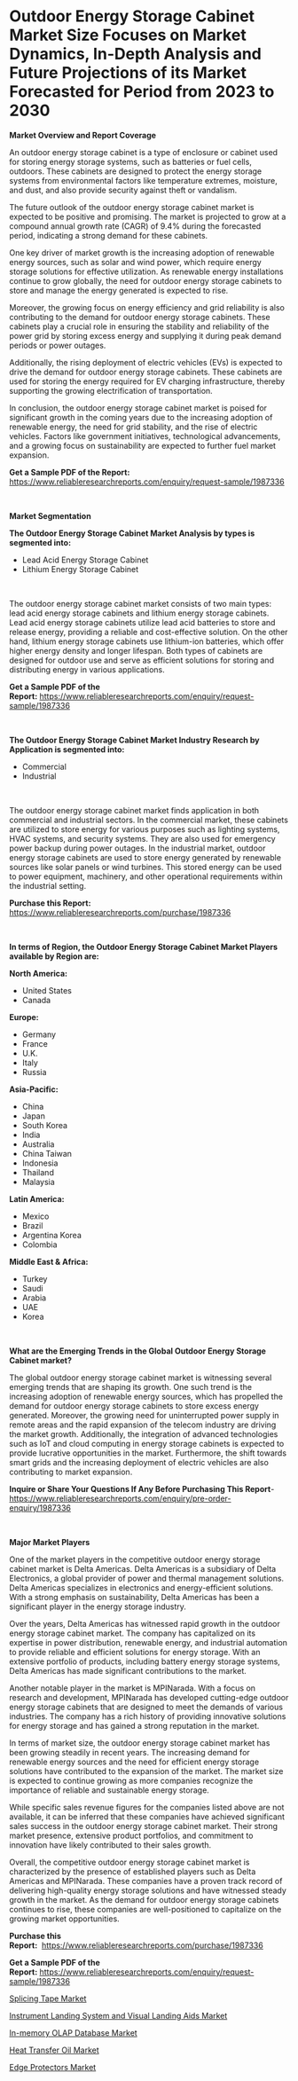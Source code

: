 <p><h1>Outdoor Energy Storage Cabinet​ Market Size Focuses on Market Dynamics, In-Depth Analysis and Future Projections of its Market Forecasted for Period from 2023 to 2030</h1></p><p><strong>Market Overview and Report Coverage</strong></p>
<p><p>An outdoor energy storage cabinet is a type of enclosure or cabinet used for storing energy storage systems, such as batteries or fuel cells, outdoors. These cabinets are designed to protect the energy storage systems from environmental factors like temperature extremes, moisture, and dust, and also provide security against theft or vandalism.</p><p>The future outlook of the outdoor energy storage cabinet market is expected to be positive and promising. The market is projected to grow at a compound annual growth rate (CAGR) of 9.4% during the forecasted period, indicating a strong demand for these cabinets. </p><p>One key driver of market growth is the increasing adoption of renewable energy sources, such as solar and wind power, which require energy storage solutions for effective utilization. As renewable energy installations continue to grow globally, the need for outdoor energy storage cabinets to store and manage the energy generated is expected to rise.</p><p>Moreover, the growing focus on energy efficiency and grid reliability is also contributing to the demand for outdoor energy storage cabinets. These cabinets play a crucial role in ensuring the stability and reliability of the power grid by storing excess energy and supplying it during peak demand periods or power outages.</p><p>Additionally, the rising deployment of electric vehicles (EVs) is expected to drive the demand for outdoor energy storage cabinets. These cabinets are used for storing the energy required for EV charging infrastructure, thereby supporting the growing electrification of transportation.</p><p>In conclusion, the outdoor energy storage cabinet market is poised for significant growth in the coming years due to the increasing adoption of renewable energy, the need for grid stability, and the rise of electric vehicles. Factors like government initiatives, technological advancements, and a growing focus on sustainability are expected to further fuel market expansion.</p></p>
<p><strong>Get a Sample PDF of the Report:</strong> <a href="https://www.reliableresearchreports.com/enquiry/request-sample/1987336">https://www.reliableresearchreports.com/enquiry/request-sample/1987336</a></p>
<p>&nbsp;</p>
<p><strong>Market Segmentation</strong></p>
<p><strong>The Outdoor Energy Storage Cabinet​ Market Analysis by types is segmented into:</strong></p>
<p><ul><li>Lead Acid Energy Storage Cabinet​</li><li>Lithium Energy Storage Cabinet​</li></ul></p>
<p>&nbsp;</p>
<p><p>The outdoor energy storage cabinet market consists of two main types: lead acid energy storage cabinets and lithium energy storage cabinets. Lead acid energy storage cabinets utilize lead acid batteries to store and release energy, providing a reliable and cost-effective solution. On the other hand, lithium energy storage cabinets use lithium-ion batteries, which offer higher energy density and longer lifespan. Both types of cabinets are designed for outdoor use and serve as efficient solutions for storing and distributing energy in various applications.</p></p>
<p><strong>Get a Sample PDF of the Report:</strong>&nbsp;<a href="https://www.reliableresearchreports.com/enquiry/request-sample/1987336">https://www.reliableresearchreports.com/enquiry/request-sample/1987336</a></p>
<p>&nbsp;</p>
<p><strong>The Outdoor Energy Storage Cabinet​ Market Industry Research by Application is segmented into:</strong></p>
<p><ul><li>Commercial</li><li>Industrial</li></ul></p>
<p>&nbsp;</p>
<p><p>The outdoor energy storage cabinet market finds application in both commercial and industrial sectors. In the commercial market, these cabinets are utilized to store energy for various purposes such as lighting systems, HVAC systems, and security systems. They are also used for emergency power backup during power outages. In the industrial market, outdoor energy storage cabinets are used to store energy generated by renewable sources like solar panels or wind turbines. This stored energy can be used to power equipment, machinery, and other operational requirements within the industrial setting.</p></p>
<p><strong>Purchase this Report:</strong>&nbsp; <a href="https://www.reliableresearchreports.com/purchase/1987336">https://www.reliableresearchreports.com/purchase/1987336</a></p>
<p>&nbsp;</p>
<p><strong>In terms of Region, the Outdoor Energy Storage Cabinet​ Market Players available by Region are:</strong></p>
<p>
    <p> <strong> North America: </strong>
        <ul>
            <li>United States</li>
            <li>Canada</li>
        </ul>
        </p> 
    <p> <strong> Europe: </strong>
        <ul>
            <li>Germany</li>
            <li>France</li>
            <li>U.K.</li>
            <li>Italy</li>
            <li>Russia</li>
        </ul>
        </p> 
    <p> <strong> Asia-Pacific: </strong>
        <ul>
            <li>China</li>
            <li>Japan</li>
            <li>South Korea</li>
            <li>India</li>
            <li>Australia</li>
            <li>China Taiwan</li>
            <li>Indonesia</li>
            <li>Thailand</li>
            <li>Malaysia</li>
        </ul>
        </p> 
    <p> <strong> Latin America: </strong>
        <ul>
            <li>Mexico</li>
            <li>Brazil</li>
            <li>Argentina Korea</li>
            <li>Colombia</li>
        </ul>
        </p> 
    <p> <strong> Middle East & Africa: </strong>
        <ul>
            <li>Turkey</li>
            <li>Saudi</li>
            <li>Arabia</li>
            <li>UAE</li>
            <li>Korea</li>
        </ul>
    </p>
    </p>
<p>&nbsp;</p>
<p><strong>What are the Emerging Trends in the Global Outdoor Energy Storage Cabinet​ market?</strong></p>
<p><p>The global outdoor energy storage cabinet market is witnessing several emerging trends that are shaping its growth. One such trend is the increasing adoption of renewable energy sources, which has propelled the demand for outdoor energy storage cabinets to store excess energy generated. Moreover, the growing need for uninterrupted power supply in remote areas and the rapid expansion of the telecom industry are driving the market growth. Additionally, the integration of advanced technologies such as IoT and cloud computing in energy storage cabinets is expected to provide lucrative opportunities in the market. Furthermore, the shift towards smart grids and the increasing deployment of electric vehicles are also contributing to market expansion.</p></p>
<p><strong>Inquire or Share Your Questions If Any Before Purchasing This Report</strong>- <a href="https://www.reliableresearchreports.com/enquiry/pre-order-enquiry/1987336">https://www.reliableresearchreports.com/enquiry/pre-order-enquiry/1987336</a></p>
<p>&nbsp;</p>
<p><strong>Major Market Players</strong></p>
<p><p>One of the market players in the competitive outdoor energy storage cabinet market is Delta Americas. Delta Americas is a subsidiary of Delta Electronics, a global provider of power and thermal management solutions. Delta Americas specializes in electronics and energy-efficient solutions. With a strong emphasis on sustainability, Delta Americas has been a significant player in the energy storage industry.</p><p>Over the years, Delta Americas has witnessed rapid growth in the outdoor energy storage cabinet market. The company has capitalized on its expertise in power distribution, renewable energy, and industrial automation to provide reliable and efficient solutions for energy storage. With an extensive portfolio of products, including battery energy storage systems, Delta Americas has made significant contributions to the market.</p><p>Another notable player in the market is MPINarada. With a focus on research and development, MPINarada has developed cutting-edge outdoor energy storage cabinets that are designed to meet the demands of various industries. The company has a rich history of providing innovative solutions for energy storage and has gained a strong reputation in the market.</p><p>In terms of market size, the outdoor energy storage cabinet market has been growing steadily in recent years. The increasing demand for renewable energy sources and the need for efficient energy storage solutions have contributed to the expansion of the market. The market size is expected to continue growing as more companies recognize the importance of reliable and sustainable energy storage.</p><p>While specific sales revenue figures for the companies listed above are not available, it can be inferred that these companies have achieved significant sales success in the outdoor energy storage cabinet market. Their strong market presence, extensive product portfolios, and commitment to innovation have likely contributed to their sales growth.</p><p>Overall, the competitive outdoor energy storage cabinet market is characterized by the presence of established players such as Delta Americas and MPINarada. These companies have a proven track record of delivering high-quality energy storage solutions and have witnessed steady growth in the market. As the demand for outdoor energy storage cabinets continues to rise, these companies are well-positioned to capitalize on the growing market opportunities.</p></p>
<p><strong>Purchase this Report:</strong>&nbsp;&nbsp;<a href="https://www.reliableresearchreports.com/purchase/1987336">https://www.reliableresearchreports.com/purchase/1987336</a></p>
<p></p>
<p><strong>Get a Sample PDF of the Report:</strong>&nbsp;<a href="https://www.reliableresearchreports.com/enquiry/request-sample/1987336">https://www.reliableresearchreports.com/enquiry/request-sample/1987336</a></p>
<p><p><a href="https://medium.com/@deannakling2927/analyzing-splicing-tape-market-global-industry-perspective-and-forecast-2023-to-2030-a69a82ba48a6">Splicing Tape Market</a></p><p><a href="https://github.com/grishafomin4852/Market-Research-Report-List-1/blob/main/instrument-landing-system-and-visual-landing-aids-market.md">Instrument Landing System and Visual Landing Aids Market</a></p><p><a href="https://github.com/ruslanpoljakovrd177/Market-Research-Report-List-1/blob/main/in-memory-olap-database-market.md">In-memory OLAP Database Market</a></p><p><a href="https://medium.com/@dioncollins8227/heat-transfer-oil-market-trends-and-market-analysis-forecasted-for-period-2023-2030-09ad0d5e4911">Heat Transfer Oil Market</a></p><p><a href="https://medium.com/@minnieebert2827/edge-protectors-market-analysis-and-sze-forecasted-for-period-from-2023-to-2030-c3c148cdbbbb">Edge Protectors Market</a></p></p>